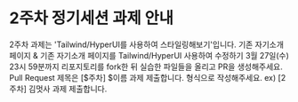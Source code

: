 # 2주차 정기세션 과제 안내
2주차 과제는 'Tailwind/HyperUI를 사용하여 스타일링해보기'입니다.
기존 자기소개 페이지 & 기존 자기소개 페이지를 Tailwind/HyperUI 사용하여 수정하기
3월 27일(수) 23시 59분까지 리포지토리를 fork한 뒤 실습한 파일들을 올리고 PR을 생성해주세요.
Pull Request 제목은 [$주차] $이름 과제 제출합니다. 형식으로 작성해주세요.
ex) [2주차] 김멋사 과제 제출합니다.
